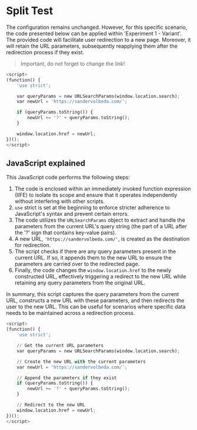 # Split Test
The configuration remains unchanged. However, for this specific scenario, the code presented below can be applied within 'Experiment 1 - Variant'. The provided code will facilitate user redirection to a new page. Moreover, it will retain the URL parameters, subsequently reapplying them after the redirection process if they exist.

> Important, do not forget to change the link!

``` py linenums="1"
<script>
(function() {
    'use strict';

    var queryParams = new URLSearchParams(window.location.search);
    var newUrl = 'https://sandervolbeda.com/';

    if (queryParams.toString()) {
        newUrl += '?' + queryParams.toString();
    }

    window.location.href = newUrl;
})();
</script>
```

## JavaScript explained

This JavaScript code performs the following steps:

1. The code is enclosed within an immediately invoked function expression (IIFE) to isolate its scope and ensure that it operates independently without interfering with other scripts.
2. ```use``` strict is set at the beginning to enforce stricter adherence to JavaScript's syntax and prevent certain errors.
3. The code utilizes the ```URLSearchParams``` object to extract and handle the parameters from the current URL's query string (the part of a URL after the '?' sign that contains key-value pairs).
4. A new URL, ```'https://sandervolbeda.com/'```, is created as the destination for redirection.
5. The script checks if there are any query parameters present in the current URL. If so, it appends them to the new URL to ensure the parameters are carried over to the redirected page.
6. Finally, the code changes the ```window.location.href``` to the newly constructed URL, effectively triggering a redirect to the new URL while retaining any query parameters from the original URL.

In summary, this script captures the query parameters from the current URL, constructs a new URL with these parameters, and then redirects the user to the new URL. This can be useful for scenarios where specific data needs to be maintained across a redirection process.

``` py linenums="1"
<script>
(function() {
    'use strict';

    // Get the current URL parameters
    var queryParams = new URLSearchParams(window.location.search);

    // Create the new URL with the current parameters
    var newUrl = 'https://sandervolbeda.com/';

    // Append the parameters if they exist
    if (queryParams.toString()) {
        newUrl += '?' + queryParams.toString();
    }

    // Redirect to the new URL
    window.location.href = newUrl;
})();
</script>
```